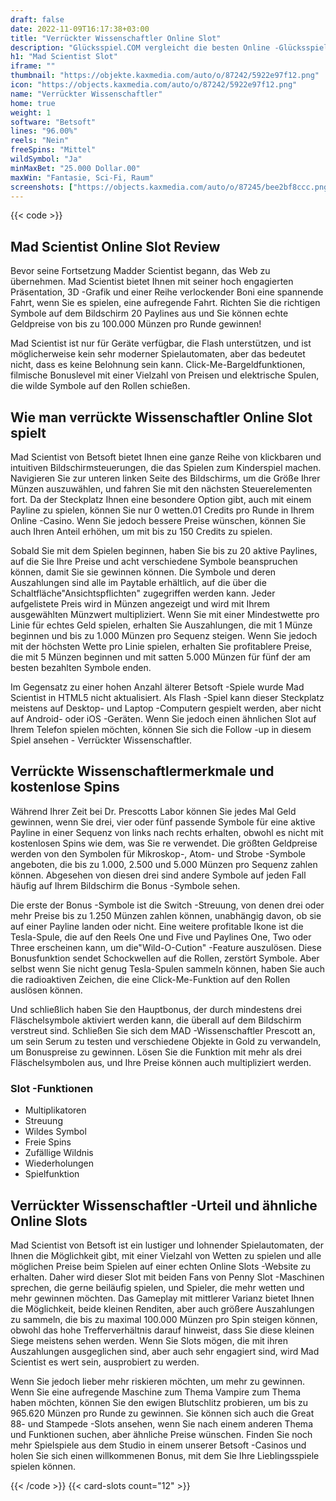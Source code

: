 ```yaml
---
draft: false
date: 2022-11-09T16:17:38+03:00
title: "Verrückter Wissenschaftler Online Slot"
description: "Glücksspiel.COM vergleicht die besten Online -Glücksspiel -Sites und -spiele der Kanada.  Unabhängige Produktbewertungen und exklusive Anmeldeangebote. Jetzt spielen!"
h1: "Mad Scientist Slot"
iframe: ""
thumbnail: "https://objekte.kaxmedia.com/auto/o/87242/5922e97f12.png"
icon: "https://objects.kaxmedia.com/auto/o/87242/5922e97f12.png"
name: "Verrückter Wissenschaftler"
home: true
weight: 1
software: "Betsoft"
lines: "96.00%"
reels: "Nein"
freeSpins: "Mittel"
wildSymbol: "Ja"
minMaxBet: "25.000 Dollar.00"
maxWin: "Fantasie, Sci-Fi, Raum"
screenshots: ["https://objects.kaxmedia.com/auto/o/87245/bee2bf8ccc.png"]
---
```


{{< code >}}<h2>Mad Scientist Online Slot Review</h2><p>Bevor seine Fortsetzung Madder Scientist begann, das Web zu übernehmen. Mad Scientist bietet Ihnen mit seiner hoch engagierten Präsentation, 3D -Grafik und einer Reihe verlockender Boni eine spannende Fahrt, wenn Sie es spielen, eine aufregende Fahrt. Richten Sie die richtigen Symbole auf dem Bildschirm 20 Paylines aus und Sie können echte Geldpreise von bis zu 100.000 Münzen pro Runde gewinnen!</p><p>Mad Scientist ist nur für Geräte verfügbar, die Flash unterstützen, und ist möglicherweise kein sehr moderner Spielautomaten, aber das bedeutet nicht, dass es keine Belohnung sein kann. Click-Me-Bargeldfunktionen, filmische Bonuslevel mit einer Vielzahl von Preisen und elektrische Spulen, die wilde Symbole auf den Rollen schießen.</p><h2>Wie man verrückte Wissenschaftler Online Slot spielt</h2><p>Mad Scientist von Betsoft bietet Ihnen eine ganze Reihe von klickbaren und intuitiven Bildschirmsteuerungen, die das Spielen zum Kinderspiel machen. Navigieren Sie zur unteren linken Seite des Bildschirms, um die Größe Ihrer Münzen auszuwählen, und fahren Sie mit den nächsten Steuerelementen fort. Da der Steckplatz Ihnen eine besondere Option gibt, auch mit einem Payline zu spielen, können Sie nur 0 wetten.01 Credits pro Runde in Ihrem Online -Casino. Wenn Sie jedoch bessere Preise wünschen, können Sie auch Ihren Anteil erhöhen, um mit bis zu 150 Credits zu spielen.</p><p>Sobald Sie mit dem Spielen beginnen, haben Sie bis zu 20 aktive Paylines, auf die Sie Ihre Preise und acht verschiedene Symbole beanspruchen können, damit Sie sie gewinnen können. Die Symbole und deren Auszahlungen sind alle im Paytable erhältlich, auf die über die Schaltfläche"Ansichtspflichten" zugegriffen werden kann. Jeder aufgelistete Preis wird in Münzen angezeigt und wird mit Ihrem ausgewählten Münzwert multipliziert. Wenn Sie mit einer Mindestwette pro Linie für echtes Geld spielen, erhalten Sie Auszahlungen, die mit 1 Münze beginnen und bis zu 1.000 Münzen pro Sequenz steigen. Wenn Sie jedoch mit der höchsten Wette pro Linie spielen, erhalten Sie profitablere Preise, die mit 5 Münzen beginnen und mit satten 5.000 Münzen für fünf der am besten bezahlten Symbole enden.</p><p>Im Gegensatz zu einer hohen Anzahl älterer Betsoft -Spiele wurde Mad Scientist in HTML5 nicht aktualisiert. Als Flash -Spiel kann dieser Steckplatz meistens auf Desktop- und Laptop -Computern gespielt werden, aber nicht auf Android- oder iOS -Geräten. Wenn Sie jedoch einen ähnlichen Slot auf Ihrem Telefon spielen möchten, können Sie sich die Follow -up in diesem Spiel ansehen - Verrückter Wissenschaftler.</p><h2>Verrückte Wissenschaftlermerkmale und kostenlose Spins</h2><p>Während Ihrer Zeit bei Dr. Prescotts Labor können Sie jedes Mal Geld gewinnen, wenn Sie drei, vier oder fünf passende Symbole für eine aktive Payline in einer Sequenz von links nach rechts erhalten, obwohl es nicht mit kostenlosen Spins wie dem, was Sie re verwendet. Die größten Geldpreise werden von den Symbolen für Mikroskop-, Atom- und Strobe -Symbole angeboten, die bis zu 1.000, 2.500 und 5.000 Münzen pro Sequenz zahlen können. Abgesehen von diesen drei sind andere Symbole auf jeden Fall häufig auf Ihrem Bildschirm die Bonus -Symbole sehen.</p><p>Die erste der Bonus -Symbole ist die Switch -Streuung, von denen drei oder mehr Preise bis zu 1.250 Münzen zahlen können, unabhängig davon, ob sie auf einer Payline landen oder nicht. Eine weitere profitable Ikone ist die Tesla-Spule, die auf den Reels One und Five und Paylines One, Two oder Three erscheinen kann, um die"Wild-O-Cution" -Feature auszulösen. Diese Bonusfunktion sendet Schockwellen auf die Rollen, zerstört Symbole. Aber selbst wenn Sie nicht genug Tesla-Spulen sammeln können, haben Sie auch die radioaktiven Zeichen, die eine Click-Me-Funktion auf den Rollen auslösen können.</p><p>Und schließlich haben Sie den Hauptbonus, der durch mindestens drei Fläschelsymbole aktiviert werden kann, die überall auf dem Bildschirm verstreut sind. Schließen Sie sich dem MAD -Wissenschaftler Prescott an, um sein Serum zu testen und verschiedene Objekte in Gold zu verwandeln, um Bonuspreise zu gewinnen. Lösen Sie die Funktion mit mehr als drei Fläschelsymbolen aus, und Ihre Preise können auch multipliziert werden.</p><h3>
Slot -Funktionen</h3><ul>
<li></span>
Multiplikatoren</li>
<li></span>
Streuung</li>
<li></span>
Wildes Symbol</li>
<li></span>
Freie Spins</li>
<li></span>
Zufällige Wildnis</li>
<li></span>
Wiederholungen</li>
<li></span>
Spielfunktion</li></ul><h2>Verrückter Wissenschaftler -Urteil und ähnliche Online Slots</h2><p> Mad Scientist von Betsoft ist ein lustiger und lohnender Spielautomaten, der Ihnen die Möglichkeit gibt, mit einer Vielzahl von Wetten zu spielen und alle möglichen Preise beim Spielen auf einer echten Online Slots -Website zu erhalten. Daher wird dieser Slot mit beiden Fans von Penny Slot -Maschinen sprechen, die gerne beiläufig spielen, und Spieler, die mehr wetten und mehr gewinnen möchten. Das Gameplay mit mittlerer Varianz bietet Ihnen die Möglichkeit, beide kleinen Renditen, aber auch größere Auszahlungen zu sammeln, die bis zu maximal 100.000 Münzen pro Spin steigen können, obwohl das hohe Trefferverhältnis darauf hinweist, dass Sie diese kleinen Siege meistens sehen werden. Wenn Sie Slots mögen, die mit ihren Auszahlungen ausgeglichen sind, aber auch sehr engagiert sind, wird Mad Scientist es wert sein, ausprobiert zu werden.</p><p>Wenn Sie jedoch lieber mehr riskieren möchten, um mehr zu gewinnen. Wenn Sie eine aufregende Maschine zum Thema Vampire zum Thema haben möchten, können Sie den ewigen Blutschlitz probieren, um bis zu 965.620 Münzen pro Runde zu gewinnen. Sie können sich auch die Great 88- und Stampede -Slots ansehen, wenn Sie nach einem anderen Thema und Funktionen suchen, aber ähnliche Preise wünschen. Finden Sie noch mehr Spielspiele aus dem Studio in einem unserer Betsoft -Casinos und holen Sie sich einen willkommenen Bonus, mit dem Sie Ihre Lieblingsspiele spielen können.</p>{{< /code >}}
 {{< card-slots count="12" >}}